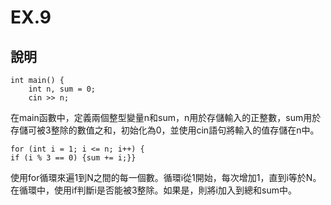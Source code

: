 # EX.9
## 說明
```
int main() {
    int n, sum = 0;  
    cin >> n;
```
在main函數中，定義兩個整型變量n和sum，n用於存儲輸入的正整數，sum用於存儲可被3整除的數值之和，初始化為0，並使用cin語句將輸入的值存儲在n中。  
```
for (int i = 1; i <= n; i++) {
if (i % 3 == 0) {sum += i;}}
```
使用for循環來遍1到N之間的每一個數。循環i從1開始，每次增加1，直到i等於N。在循環中，使用if判斷i是否能被3整除。如果是，則將i加入到總和sum中。
